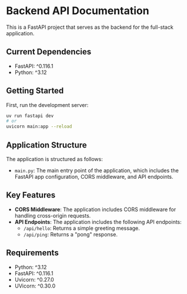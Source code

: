 # Backend API Documentation

This is a FastAPI project that serves as the backend for the full-stack application.

## Current Dependencies

- FastAPI: ^0.116.1
- Python: ^3.12

## Getting Started

First, run the development server:

```bash
uv run fastapi dev
# or
uvicorn main:app --reload
```

## Application Structure

The application is structured as follows:

- `main.py`: The main entry point of the application, which includes the FastAPI app configuration, CORS middleware, and API endpoints.

## Key Features

- **CORS Middleware**: The application includes CORS middleware for handling cross-origin requests.
- **API Endpoints**: The application includes the following API endpoints:
  - `/api/hello`: Returns a simple greeting message.
  - `/api/ping`: Returns a "pong" response.

## Requirements

- Python: ^3.12
- FastAPI: ^0.116.1
- Uvicorn: ^0.27.0
- UVicorn: ^0.30.0
